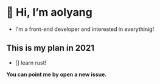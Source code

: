 # 👋 Hi, I’m aolyang

+ I'm a front-end developer and interested in everythinig!

## This is my plan in 2021

+ [] learn rust!

**You can point me by open a new issue.**
